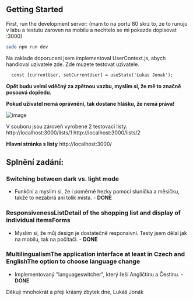 ## Getting Started
First, run the development server: (mam to na portu 80 skrz to, ze to runuju v labu a testutu zaroven na mobilu a nechtelo se mi pokazde dopisovat :3000)
```bash
sudo npm run dev
```

Na zaklade doporuceni jsem implementoval UserContext.js, abych handloval uzivatele zde. Zde muzete testovat uzivatele.
```html
  const [currentUser, setCurrentUser] = useState('Lukas Jonak');
```

**Opět budu velmi vděčný za zpětnou vazbu, myslím si, že mě to značně posouvá dopředu.**

**Pokud uživatel nemá oprávnění, tak dostane hlášku, že nemá práva!**

![image](https://github.com/user-attachments/assets/60e77029-11b1-4141-8fd9-02cc0c3cec98)

V souboru jsou zároveň vyrobené 2 testovací listy.
http://localhost:3000/lists/1
http://localhost:3000/lists/2

**Hlavní stránka s listy**
http://localhost:3000/

## Splnění zadání:
### Switching between dark vs. light mode
- Funkční a myslím si, že i poměrně hezky pomocí sluníčka a měsíčku, takže to nezabírá ani tolik místa. - **DONE** 
### ResponsivenessListDetail of the shopping list and display of individual itemsForms
- Myslím si, že můj design je dostatečně responsivní. Testy jsem dělal jak na mobilu, tak na počítači. - **DONE**
### MultilingualismThe application interface at least in Czech and EnglishThe option to choose language change
- Implementovaný "languageswitcher", který řeší Angličtinu a Čestinu. - **DONE**

Děkuji mnohokrát a přeji krásný zbytek dne,
Lukáš Jonák
